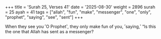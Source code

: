 +++
title = 'Surah 25, Verses 41'
date = '2025-08-30'
weight = 2896
surah = 25
ayah = 41
tags = ["allah", "fun", "make", "messenger", "one", "only", "prophet", "saying", "see", "sent"]
+++

When they see you ˹O Prophet˺, they only make fun of you, ˹saying,˺ “Is this the one that Allah has sent as a messenger?